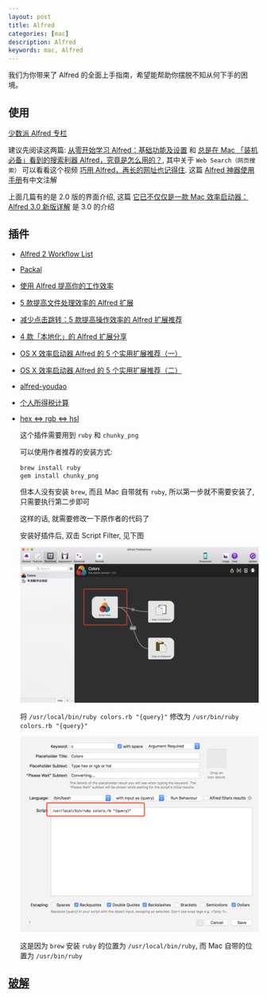 ```yaml
---
layout: post
title: Alfred
categories: [mac]
description: Alfred
keywords: mac, Alfred
---
```


我们为你带来了 Alfred 的全面上手指南，希望能帮助你摆脱不知从何下手的困境。

## 使用

[少数派 Alfred 专栏](https://sspai.com/search/article?q=alfred)

建议先阅读这两篇: [从零开始学习 Alfred：基础功能及设置](https://sspai.com/post/32979) 和 [总是在 Mac 「装机必备」看到的搜索利器 Alfred，究竟是怎么用的？](https://sspai.com/post/43973), 其中关于 `Web Search（网页搜索）` 可以看看这个视频 [巧用 Alfred，再长的网址也记得住](https://sspai.com/post/45591). 这篇 [Alfred 神器使用手册](https://sspai.com/post/44624)有中文注解

上面几篇有的是 2.0 版的界面介绍, 这篇 [它已不仅仅是一款 Mac 效率启动器：Alfred 3.0 新版详解](https://sspai.com/post/34468) 是 3.0 的介绍

## 插件

- [Alfred 2 Workflow List](http://www.alfredworkflow.com/)

- [Packal](http://www.packal.org/)

- [使用 Alfred 提高你的工作效率](https://sspai.com/post/35927)

- [5 款提高文件处理效率的 Alfred 扩展](https://sspai.com/post/32680)

- [减少点击跳转：5 款提高操作效率的 Alfred 扩展推荐](https://sspai.com/post/33279)

- [4 款「本地化」的 Alfred 扩展分享](https://sspai.com/post/32281)

- [OS X 效率启动器 Alfred 的 5 个实用扩展推荐（一）](https://sspai.com/post/27854)

- [OS X 效率启动器 Alfred 的 5 个实用扩展推荐（二）](https://sspai.com/post/27929)

- [alfred-youdao](https://github.com/zgs225/alfred-youdao)

- [个人所得税计算](https://github.com/pujiaxun/tax-it)

- [hex <=> rgb <=> hsl](https://github.com/g1eny0ung/Alfred-Colors-workflow)

    这个插件需要用到 `ruby` 和 `chunky_png`

    可以使用作者推荐的安装方式:
    ```
    brew install ruby
    gem install chunky_png
    ```
    但本人没有安装 `brew`, 而且 Mac 自带就有 `ruby`, 所以第一步就不需要安装了, 只需要执行第二步即可

    这样的话, 就需要修改一下原作者的代码了

    安装好插件后, 双击 Script Filter, 见下图

    ![](/assets/images/posts/mac/094915.png)

    将 `/usr/local/bin/ruby colors.rb "{query}"` 修改为 `/usr/bin/ruby colors.rb "{query}"`

    ![](/assets/images/posts/mac/094955.png)

    这是因为 `brew` 安装 `ruby` 的位置为 `/usr/local/bin/ruby`, 而 Mac 自带的位置为 `/usr/bin/ruby`

## [破解](https://github.com/lhajh/Alfred-Powerpack)
